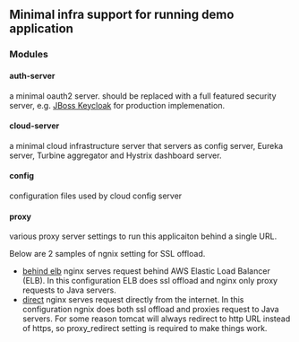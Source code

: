 ## Minimal infra support for running demo application

### Modules
#### auth-server
a minimal oauth2 server. should be replaced with a full featured security server, e.g. [JBoss Keycloak](http://keycloak.jboss.org) for production implemenation.

#### cloud-server
a minimal cloud infrastructure server that servers as config server, Eureka server, Turbine aggregator and Hystrix dashboard server.

#### config
configuration files used by cloud config server

#### proxy
various proxy server settings to run this applicaiton behind a single URL.

Below are 2 samples of ngnix setting for SSL offload. 

* [behind elb](https://github.com/sloppycoder/nfs2/blob/master/infra/proxy/ngnix_ssl_offload/nginx.conf.behind_elb) nginx serves request behind AWS Elastic Load Balancer (ELB). In this configuration ELB does ssl offload and nginx only proxy requests to Java servers.
* [direct](https://github.com/sloppycoder/nfs2/blob/master/infra/proxy/ngnix_ssl_offload/nginx.conf.direct
) nginx serves request directly from the internet. In this configuration ngnix does both ssl offload and proxies request to Java servers. For some reason tomcat will always redirect to http URL instead of https, so proxy_redirect setting is required to make things work.
   
